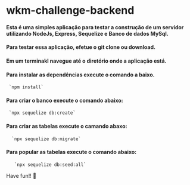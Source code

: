 # wkm-challenge-backend

#### Esta é uma simples aplicação para testar a construção de um servidor utilizando NodeJs, Express, Sequelize e Banco de dados MySql.

#### Para testar essa aplicação, efetue o git clone ou download.

#### Em um terminakl navegue até o diretório onde a aplicação está. 

#### Para instalar as dependências execute o comando a baixo.

     `npm install`
 
#### Para criar o banco execute o comando abaixo:

     `npx sequelize db:create`

#### Para criar as tabelas execute o camando abaxo:

      `npx sequelize db:migrate`
      
#### Para popular as tabelas execute o comando abaixo:

       `npx sequelize db:seed:all`
       
Have fun!! 🥳
